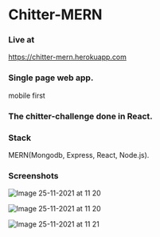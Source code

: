 # Chitter-MERN
### Live at
https://chitter-mern.herokuapp.com

### Single page web app.
mobile first

### The chitter-challenge done in React.

### Stack
MERN(Mongodb, Express, React, Node.js).


### Screenshots
![Image 25-11-2021 at 11 20](https://user-images.githubusercontent.com/71831322/143432791-e93c4778-29f9-4682-9c6f-18954ca81074.jpg)

![Image 25-11-2021 at 11 20](https://user-images.githubusercontent.com/71831322/143433000-ed55c782-b2e4-4863-8115-b827e668df34.jpg)

![Image 25-11-2021 at 11 21](https://user-images.githubusercontent.com/71831322/143433043-15428e71-0a86-4a44-85bc-94f1bacbec2c.jpg)

